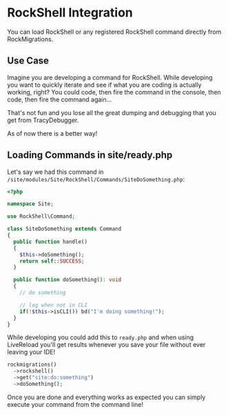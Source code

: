 # RockShell Integration

You can load RockShell or any registered RockShell command directly from RockMigrations.

## Use Case

Imagine you are developing a command for RockShell. While developing you want to quickly iterate and see if what you are coding is actually working, right? You could code, then fire the command in the console, then code, then fire the command again...

That's not fun and you lose all the great dumping and debugging that you get from TracyDebugger.

As of now there is a better way!

## Loading Commands in site/ready.php

Let's say we had this command in `/site/modules/Site/RockShell/Commands/SiteDoSomething.php`:

```php
<?php

namespace Site;

use RockShell\Command;

class SiteDoSomething extends Command
{
  public function handle()
  {
    $this->doSomething();
    return self::SUCCESS;
  }

  public function doSomething(): void
  {
    // do something

    // log when not in CLI
    if(!$this->isCLI()) bd("I'm doing something!");
  }
}
```

While developing you could add this to `ready.php` and when using LiveReload you'll get results whenever you save your file without ever leaving your IDE!

```php
rockmigrations()
  ->rockshell()
  ->get("site:do:something")
  ->doSomething();
```

Once you are done and everything works as expected you can simply execute your command from the command line!
